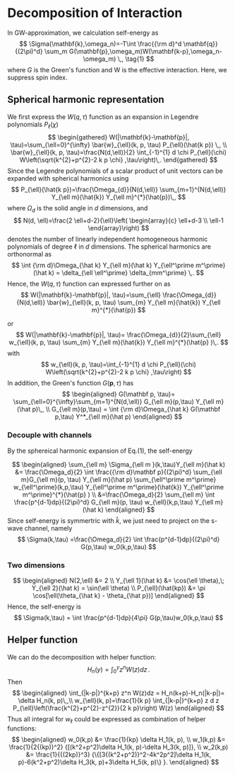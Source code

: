 # Decomposition of Interaction

In GW-approximation, we calculation self-energy as
$$
\Sigma(\mathbf{k},\omega_n)=-T\int \frac{{\rm d}^d \mathbf{q}}{(2\pi)^d} \sum_m G(\mathbf{p},\omega_m)W(\mathbf{k-p},\omega_n-\omega_m) \,,
\tag{1} 
$$
where $G$ is the Green's function and W is the effective interaction. Here, we suppress spin index.

## Spherical harmonic representation
We first express the $W(q,\tau)$ function as an expansion in Legendre polynomials $P_\ell(\chi)$
$$
\begin{gathered}
W(|\mathbf{k}-\mathbf{p}|, \tau)=\sum_{\ell=0}^{\infty} \bar{w}_{\ell}(k, p, \tau) P_{\ell}(\hat{k p}) \,, \\
\bar{w}_{\ell}(k, p, \tau)=\frac{N(d,\ell)}{2} \int_{-1}^{1} d \chi P_{\ell}(\chi) W\left(\sqrt{k^{2}+p^{2}-2 k p \chi} ,\tau\right)\,.
\end{gathered}
$$
Since the Legendre polynomials of a scalar product of unit vectors can be expanded with spherical harmonics using
$$
P_{\ell}(\hat{k p})=\frac{\Omega_{d}}{N(d,\ell)} \sum_{m=1}^{N(d,\ell)} Y_{\ell m}(\hat{k}) Y_{\ell m}^{*}(\hat{p})\,,
$$
where $\Omega_{d}$ is the solid angle in $d$ dimensions, and 
$$
N(d, \ell)=\frac{2 \ell+d-2}{\ell}\left(
\begin{array}{c}
\ell+d-3 \\
\ell-1
\end{array}\right)
$$
denotes the number of linearly independent homogeneous harmonic polynomials of degree $\ell$ in $d$ dimensions. The spherical harmonics are orthonormal as 
$$
\int {\rm d}\Omega_{\hat k} Y_{\ell m}(\hat k)  Y_{\ell^\prime m^\prime}(\hat k)  = \delta_{\ell \ell^\prime} \delta_{mm^\prime} \,.
$$
Hence, the $W(q,\tau)$ function can expressed further on as
$$
W(|\mathbf{k}-\mathbf{p}|, \tau)=\sum_{\ell} \frac{\Omega_{d}}{N(d,\ell)}  \bar{w}_{\ell}(k, p, \tau) \sum_{m} Y_{\ell m}(\hat{k}) Y_{\ell m}^{*}(\hat{p})
$$

or 
$$
W(|\mathbf{k}-\mathbf{p}|, \tau)= \frac{\Omega_{d}}{2}\sum_{\ell}  w_{\ell}(k, p, \tau) \sum_{m} Y_{\ell m}(\hat{k}) Y_{\ell m}^{*}(\hat{p} )\,.
$$
with 
$$
w_{\ell}(k, p, \tau)=\int_{-1}^{1} d \chi P_{\ell}(\chi) W\left(\sqrt{k^{2}+p^{2}-2 k p \chi} ,\tau\right)
$$
In addition, the Green's function $G(\mathbf p, \tau)$ has 
$$
\begin{aligned}
	G(\mathbf p, \tau)= \sum_{\ell=0}^{\infty}\sum_{m=1}^{N(d,\ell)} G_{\ell m}(p,\tau) Y_{\ell m}(\hat p)\,, \\
	G_{\ell m}(p,\tau) = \int {\rm d}\Omega_{\hat k} G(\mathbf p,\tau) Y^*_{\ell m}(\hat p)
\end{aligned}
$$
### Decouple with channels
By the sphereical harmonic expansion of Eq.(1), the self-energy 

$$
\begin{aligned}
\sum_{\ell m} \Sigma_{\ell m }(k,\tau)Y_{\ell m}(\hat k) &= \frac{\Omega_d}{2} \int \frac{{\rm d}\mathbf p}{(2\pi)^d} \sum_{\ell m}G_{\ell m}(p, \tau) Y_{\ell m}(\hat p) \sum_{\ell^\prime m^\prime} w_{\ell^\prime}(k,p,\tau)   Y_{\ell^\prime m^\prime}(\hat{k}) Y_{\ell^\prime m^\prime}^{*}(\hat{p} ) \\
&=\frac{\Omega_d}{2} \sum_{\ell m} \int \frac{p^{d-1}dp}{(2\pi)^d} G_{\ell m}(p, \tau) w_{\ell}(k,p,\tau) Y_{\ell m}(\hat k)
\end{aligned}
$$
Since self-energy is symmertric with $\hat k$, we just need to project on the s-wave channel, namely
$$
\Sigma(k,\tau) =\frac{\Omega_d}{2}  \int \frac{p^{d-1}dp}{(2\pi)^d} G(p,\tau) w_0(k,p,\tau)
$$
###  Two dimensions
$$
\begin{aligned}
N(2,\ell) &= 2 \\
Y_{\ell 1}(\hat k) &= \cos(\ell \theta),\;  Y_{\ell 2}(\hat k) = \sin(\ell \theta) \\
P_{\ell}(\hat{kp}) &=  \pi \cos[\ell(\theta_{\hat k} - \theta_{\hat p})]
\end{aligned}
$$
Hence, the self-energy is 
$$
\Sigma(k,\tau) = \int \frac{p^{d-1}dp}{4\pi} G(p,\tau)w_0(k,p,\tau)
$$

## Helper function  

We can do the decomposition with helper function:
$$
H_n(y) = \int_{0}^{y} z^n W(z)dz\,.
$$
Then
$$
\begin{aligned}
\int_{|k-p|}^{k+p} z^n W(z)dz = H_n(k+p)-H_n(|k-p|)= \delta H_n(k, p)\,,\\
w_{\ell}(k, p)=\frac{1}{k p} \int_{|k-p|}^{k+p} z d z P_{\ell}\left(\frac{k^{2}+p^{2}-z^{2}}{2 k p}\right) W(z)
\end{aligned}
$$
Thus all integral for $w_{\ell}$ could be expressed as combination of helper functions:
$$
\begin{aligned}
w_0(k,p) &= \frac{1}{kp} \delta H_1(k, p), \\
w_1(k,p) &= \frac{1}{2{(kp)}^2} {[(k^2+p^2)\delta H_1(k, p)-\delta H_3(k, p)]}, \\
w_2(k,p) &= \frac{1}{{(2kp)}^3}
{\{[3{(k^2+p^2)}^2-4k^2p^2]\delta H_1(k, p)-6(k^2+p^2)\delta H_3(k, p)+3\delta H_5(k, p)\} }.
 \end{aligned}
 $$